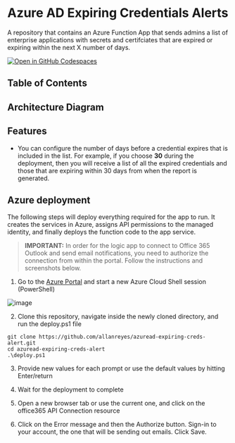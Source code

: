 # Azure AD Expiring Credentials Alerts
A repository that contains an Azure Function App that sends admins a list of enterprise applications with secrets and certifciates that are expired or expiring within the next X number of days.

[![Open in GitHub Codespaces](https://github.com/codespaces/badge.svg)](https://codespaces.new/allanreyes/azuread-expiring-creds-alert)

## Table of Contents

## Architecture Diagram

## Features

* You can configure the number of days before a credential expires that is included in the list. For example, if you choose **30** during the deployment, then you will receive a list of all the expired credentials and those that are expiring within 30 days from when the report is generated.

## Azure deployment

The following steps will deploy everything required for the app to run. It creates the services in Azure, assigns API permissions to the managed identity, and finally deploys the function code to the app service.

> **IMPORTANT:** In order for the logic app to connect to Office 365 Outlook and send email notifications, you need to authorize the connection from within the portal. Follow the instructions and screenshots below.

1. Go to the <a href="https://portal.azure.com" target="_blank">Azure Portal</a> and start a new Azure Cloud Shell session (PowerShell)

![image](https://github.com/allanreyes/azuread-expiring-creds-alert/assets/15065640/76ccd6c7-2b41-4f83-9b94-784c72dba34f)

2. Clone this repository, navigate inside the newly cloned directory, and run the deploy.ps1 file

```
git clone https://github.com/allanreyes/azuread-expiring-creds-alert.git
cd azuread-expiring-creds-alert
.\deploy.ps1
```

3. Provide new values for each prompt or use the default values by hitting Enter/return
   

4. Wait for the deployment to complete

5. Open a new browser tab or use the current one, and click on the office365 API Connection resource
   
6. Click on the Error message and then the Authorize button. Sign-in to your account, the one that will be sending out emails. Click Save.
   
 
